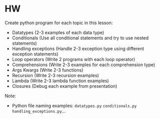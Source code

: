 # HW
Create python program for each topic in this lesson:
* Datatypes (2-3 examples of each data type)
* Conditionals (Use all conditional statements and try to use nested statements)
* Handling exceptions (Handle 2-3 exception type using different exception statements)
* Loop operators (Write 2 programs with each loop operator)
* Comprehensions (Write 2-3 examples for each comprehension type)
* Args Kwargs (Write 2-3 functions)
* Recursion (Write 2-3 recursion examples)
* Lambda (Write 2-3 lambda function examples)
* Closures (Debug each example from presentation)

Note:
* Python file naming examples:
    `datatypes.py`
    `conditionals.py`
    `handling_exceptions.py`...
